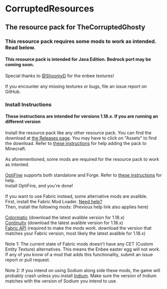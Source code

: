 # CorruptedResources
## The resource pack for TheCorruptedGhosty
### This resource pack requires some mods to work as intended. Read below. 
#### This resource pack is intended for Java Edition. Bedrock port may be coming soon. 
Special thanks to [@ShoomyD](https://github.com/ShroomyD) for the enbee textures!
\
\
If you encounter any missing textures or bugs, file an issue report on GitHub.
### Install Instructions
#### These instructions are intended for versions 1.18.x. If you are running an different version
Install the resource pack like any other resource pack. You can find the download at [the Releases page](https://github.com/sadmoonphoenix/corruptedresources/releases). You may have to click on "Assets" to find the download. Refer to [these instructions](https://github.com/sadmoonphoenix/ghostypack/blob/main/install.md#how-to-install-a-minecraft-resourcepack) for help adding the pack to Minecraft.
\
\
As aforementioned, some mods are required for the resource pack to work as intented. 
\
\
[OptiFine](https://optifine.net/downloads) supports both standalone and Forge. Refer to [these instructions](https://github.com/sadmoonphoenix/ghostypack/blob/main/install.md#how-to-install-optifine) for help.
\
Install OptiFine, and you're done!
\
\
If you want to use Fabric instead, some alternative mods are avalible. 
\
First, install the Fabric Mod Loader. [Need help?](https://github.com/sadmoonphoenix/ghostypack/blob/main/install.md#how-to-install-alternative-fabric-mods)
\
Then, install the following mods: (Previous help link also applies here)
\
\
[Colormatic](https://www.curseforge.com/minecraft/mc-mods/colormatic/files/all?filter-game-version=1738749986%3A73250) (download the latest avalible version for 1.18.x)
\
[Continuity](https://www.curseforge.com/minecraft/mc-mods/continuity/files/all?filter-game-version=1738749986%3A73250) (download the latest avalible version for 1.18.x)
\
[Fabric API](https://www.curseforge.com/minecraft/mc-mods/fabric-api/files/all?filter-game-version=1738749986%3A73250) (required to make the mods work. download the version that matches your Fabric version, most likely the latest avalible for 1.18.x)
\
\
Note 1: The current state of Fabric mods doesn't have any CET (Custom Entity Texture) alternatives. This means the Enbee easter egg will not work. If any of you know of a mod that adds this functionality, submit an issue report or pull request.
\
\
Note 2: If you intend on using Sodium along side these mods, the game will probably crash unless you install [Indium](https://www.curseforge.com/minecraft/mc-mods/indium/files/all?filter-game-version=1738749986%3A73250). Make sure the version of Indium matches with the version of Sodium you intend to use.
